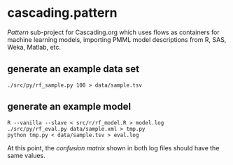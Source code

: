 cascading.pattern
=================

_Pattern_ sub-project for Cascading.org which uses flows as containers
for machine learning models, importing PMML model descriptions from R,
SAS, Weka, Matlab, etc.


generate an example data set
----------------------------

    ./src/py/rf_sample.py 100 > data/sample.tsv

generate an example model
-------------------------

    R --vanilla --slave < src/r/rf_model.R > model.log
    ./src/py/rf_eval.py data/sample.xml > tmp.py
    python tmp.py < data/sample.tsv > eval.log

At this point, the _confusion matrix_ shown in both log files should
have the same values.
